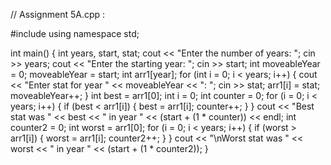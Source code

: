 // Assignment 5A.cpp :

#include <iostream>
using namespace std;

int main()
{
    int years, start, stat;
    cout << "Enter the number of years: ";
    cin >> years;
    cout << "Enter the starting year: ";
    cin >> start;
    int moveableYear = 0;
    moveableYear = start;
    int arr1[year];
    for (int i = 0; i < years; i++) {
        cout << "Enter stat for year " << moveableYear << ": ";
        cin >> stat;
        arr1[i] = stat;
        moveableYear++;
    }
    int best = arr1[0];
    int i = 0;
    int counter = 0;
    for (i = 0; i < years; i++) {
        if (best < arr1[i]) {
            best = arr1[i];
            counter++;
        }
    }
    cout << "Best stat was " << best << " in year " << (start + (1 * counter)) << endl;
    int counter2 = 0;
    int worst = arr1[0];
    for (i = 0; i < years; i++) {
        if (worst > arr1[i]) {
            worst = arr1[i];
            counter2++;
        }
    }
    cout << "\nWorst stat was " << worst << " in year " << (start + (1 * counter2));
}


